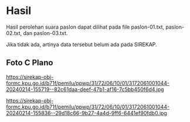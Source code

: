 # Hasil

Hasil perolehan suara paslon dapat dilihat pada file paslon-01.txt, paslon-02.txt, dan paslon-03.txt.

Jika tidak ada, artinya data tersebut belum ada pada SIREKAP.

## Foto C Plano

https://sirekap-obj-formc.kpu.go.id/b71f/pemilu/ppwp/31/72/06/10/01/3172061001044-20240214-155719--82c61daa-deef-47b1-af16-7c5bb450f6d4.jpg

https://sirekap-obj-formc.kpu.go.id/b71f/pemilu/ppwp/31/72/06/10/01/3172061001044-20240214-155836--29d18c66-9b27-4a4d-9ff6-6441ef90fdb0.jpg
